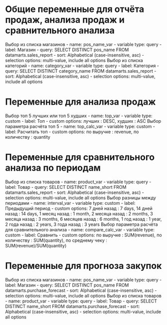 # Общие переменные для отчёта продаж, анализа продаж и сравнительного анализа
Выбор из списка магазинов
    - name: pos_name_var
    - variable type: query
    - label: Магазин
    - query: SELECT DISTINCT pos_name FROM datamarts.sales_report
    - sort: Alphabetical (case-insensitive, asc)
    - selection options: multi-value, include all options
Выбор из списка категорий
    - name: category_var
    - variable type: query
    - label: Категория
    - query: SELECT DISTINCT category_name FROM datamarts.sales_report
    - sort: Alphabetical (case-insensitive, asc)
    - selection options: multi-value, include all options

# Переменные для анализа продаж
Выбор топ 5 лучших или топ 5 худших
    - name: top_var
    - variable type: custom
    - label: Топ
    - custom options: лучших : DESC, худших : ASC
Выбор параметра расчёта топ 5
    - name: top_calc_var
    - variable type: custom
    - label: Расчитать топ
    - custom options: по выручке : revenue, по количеству : quantity

# Переменные для сравнительного анализа по периодам
Выбор из списка товаров
    - name: product_var
    - variable type: query
    - label: Товар
    - query: SELECT DISTINCT name_short FROM datamarts.sales_report
    - sort: Alphabetical (case-insensitive, asc)
    - selection options: multi-value, include all options
Выбор разницы между периодами
    - name: interval_var
    - variable type: custom
    - label: Предыдущий период
    - custom options: 7 дней назад : 7 days, 14 дней назад : 14 days, 1 месяц назад : 1 month, 2 месяца назад : 2 months, 3 месяца назад : 3 months, 6 месяцев назад : 6 months, 1 год назад : 1 year, 2 года назад : 2 years, 3 года назад : 3 years
Выбор параметра расчёта для сравнительного анализа
    - name: compare_calc_var
    - variable type: custom
    - label: Сравнить
    - custom options: по выручке : SUM(revenue), по количеству : SUM(quantity), по среднему чеку : SUM(revenue)/SUM(quantity)

# Переменные для прогноза закупок
Выбор из списка магазинов
    - name: pos_name_var
    - variable type: query
    - label: Магазин
    - query: SELECT DISTINCT pos_name FROM datamarts.purchase_forecast
    - sort: Alphabetical (case-insensitive, asc)
    - selection options: multi-value, include all options
Выбор из списка товаров
    - name: product_var
    - variable type: query
    - label: Товар
    - query: SELECT DISTINCT name_short FROM datamarts.purchase_forecast
    - sort: Alphabetical (case-insensitive, asc)
    - selection options: multi-value, include all options
